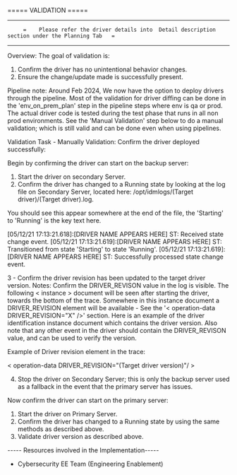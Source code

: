 ===== VALIDATION ===== 

----------------------------------------------------------------------------------------------------------------------------------
         =    Please refer the driver details into  Detail description section under the Planning Tab   =
----------------------------------------------------------------------------------------------------------------------------------
Overview:
The goal of validation is:
1. Confirm the driver has no unintentional behavior changes.
2. Ensure the change/update made is successfully present.

Pipeline note:
Around Feb 2024, We now have the option to deploy drivers through the pipeline. Most of the validation for driver diffing can be done in the 'env_on_prem_plan' step in the pipeline steps where env is qa or prod.  The actual driver code is tested during the test phase that runs in all non prod environments.  See the 'Manual Validation' step below to do a manual validation; which is still valid and can be done even when using pipelines.

Validation Task - Manually Validation: Confirm the driver deployed successfully:

Begin by confirming the driver can start on the backup server:
1. Start the driver on secondary Server.
2. Confirm the driver has changed to a Running state by looking at the log file on Secondary Server, located here: /opt/idmlogs/(Target driver)/(Target driver).log.

You should see this appear somewhere at the end of the file, the 'Starting' to 'Running' is the key text here.

[05/12/21 17:13:21.618]:[DRIVER NAME APPEARS HERE] ST: Received state change event.
[05/12/21 17:13:21.619]:[DRIVER NAME APPEARS HERE] ST: Transitioned from state 'Starting' to state 'Running'.
[05/12/21 17:13:21.619]:[DRIVER NAME APPEARS HERE] ST: Successfully processed state change event.

3 - Confirm the driver revision has been updated to the target driver version.
	Notes: Confirm the DRIVER_REVISON value in the log is visible. The following < instance > document will be seen after starting the driver, towards the bottom of the trace. Somewhere in this instance document a DRIVER_REVISION element will be available - See the '< operation-data DRIVER_REVISION="X" />' section. Here is an example of the driver identification instance document which contains the driver version. Also note that any other event in the driver should contain the DRIVER_REVISON value, and can be used to verify the version.

Example of Driver revision element in the trace:

< operation-data DRIVER_REVISION="(Target driver version)"/ >

4. Stop the driver on Secondary Server; this is only the backup server used as a fallback in the event that the primary server has issues.

Now confirm the driver can start on the primary server:
1. Start the driver on Primary Server.
2. Confirm the driver has changed to a Running state by using the same methods as described above.
3. Validate driver version as described above.

----- Resources involved in the Implementation-----
* Cybersecurity EE Team (Engineering Enablement)